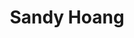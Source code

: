 ---
type: "member"
layout: "team"
title: "Sandy Hoang"
publish_name: "Sandy Hoang"
bg_image: ""
photo: ""
lab_position: "Undergrad Student"
lab_group: "Alumni"
status: "alumni"

---